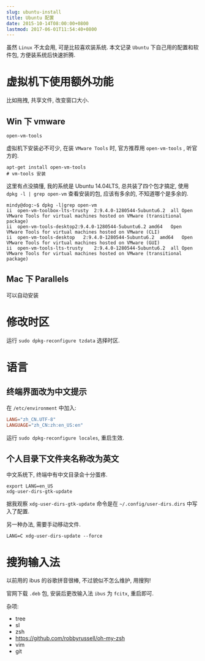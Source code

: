 ```yaml
---
slug: ubuntu-install
title: Ubuntu 配置
date: 2015-10-14T08:00:00+0800
lastmod: 2017-06-01T11:54:40+0800
---
```

虽然 `Linux` 不太会用, 可是比较喜欢装系统. 本文记录 `Ubuntu` 下自己用的配置和软件包, 方便装系统后快速折腾.

# 虚拟机下使用额外功能

比如拖拽, 共享文件, 改变窗口大小.

## Win 下 vmware

`open-vm-tools`

虚拟机下安装必不可少, 在装 `VMware Tools` 时, 官方推荐用 `open-vm-tools` , 听官方的.

```shell
apt-get install open-vm-tools
# vm-tools 安装
```

这里有点没搞懂, 我的系统是 Ubuntu 14.04LTS, 总共装了四个包才搞定, 使用 `dpkg -l | grep open-vm` 查看安装的包, 应该有多余的, 不知道哪个是多余的.

```shell
mindy@dog:~$ dpkg -l|grep open-vm
ii  open-vm-toolbox-lts-trusty  2:9.4.0-1280544-5ubuntu6.2  all Open VMware Tools for virtual machines hosted on VMware (transitional package)
ii  open-vm-tools-desktop2:9.4.0-1280544-5ubuntu6.2 amd64   Open VMware Tools for virtual machines hosted on VMware (CLI)
ii  open-vm-tools-desktop   2:9.4.0-1280544-5ubuntu6.2  amd64   Open VMware Tools for virtual machines hosted on VMware (GUI)
ii  open-vm-tools-lts-trusty    2:9.4.0-1280544-5ubuntu6.2  all Open VMware Tools for virtual machines hosted on VMware (transitional package)
```

## Mac 下 Parallels

可以自动安装

# 修改时区

运行 `sudo dpkg-reconfigure tzdata` 选择时区.

# 语言

## 终端界面改为中文提示

在 `/etc/environment` 中加入:

```conf
LANG="zh_CN.UTF-8"
LANGUAGE="zh_CN:zh:en_US:en"
```

运行 `sudo dpkg-reconfigure locales`, 重启生效.

## 个人目录下文件夹名称改为英文

中文系统下, 终端中有中文目录会十分蛋疼.

```shell
export LANG=en_US
xdg-user-dirs-gtk-update
```

据我观察 `xdg-user-dirs-gtk-update` 命令是在 `~/.config/user-dirs.dirs` 中写入了配置.

另一种办法, 需要手动移动文件.

```shell
LANG=C xdg-user-dirs-update --force
```

# 搜狗输入法

以前用的 ibus 的谷歌拼音很棒, 不过貌似不怎么维护, 用搜狗!

官网下载 `.deb` 包, 安装后更改输入法 `ibus` 为 `fcitx`, 重启即可.


杂项:

- tree
- sl
- zsh
- https://github.com/robbyrussell/oh-my-zsh
- vim
- git
